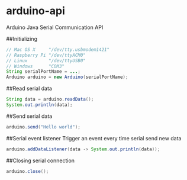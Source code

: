 # arduino-api
Arduino Java Serial Communication API

##Initializing
```Java
// Mac OS X     "/dev/tty.usbmodem1421"
// Raspberry Pi "/dev/ttyACM0"
// Linux        "/dev/ttyUSB0"
// Windows      "COM3"
String serialPortName = ...;
Arduino arduino = new Arduino(serialPortName);
```

##Read serial data
```java
String data = arduino.readData();
System.out.println(data);
```

##Send serial data
```java
arduino.send("Hello world");
```

##Serial event listener
Trigger an event every time serial send new data
```java
arduino.addDataListener(data -> System.out.println(data));
```

##Closing serial connection
```java
arduino.close();
```
